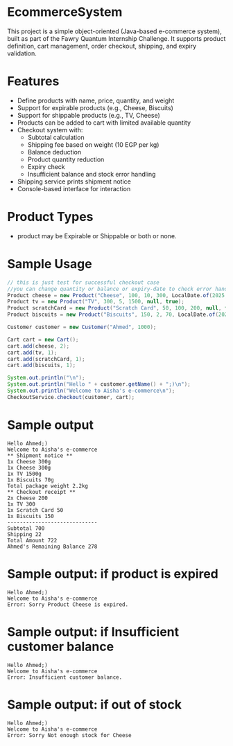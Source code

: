 # EcommerceSystem

This project is a simple object-oriented (Java-based e-commerce system), built as part of the Fawry Quantum Internship Challenge. It supports product definition, cart management, order checkout, shipping, and expiry validation.

# Features

- Define products with name, price, quantity, and weight
- Support for expirable products (e.g., Cheese, Biscuits)
- Support for shippable products (e.g., TV, Cheese)
- Products can be added to cart with limited available quantity
- Checkout system with:
    - Subtotal calculation
    - Shipping fee based on weight (10 EGP per kg)
    - Balance deduction
    - Product quantity reduction
    - Expiry check
    - Insufficient balance and stock error handling
- Shipping service prints shipment notice
- Console-based interface for interaction

# Product Types
- product may be Expirable or Shippable or both or none.

# Sample Usage

```java
// this is just test for successful checkout case
//you can change quantity or balance or expiry-date to check error handling
Product cheese = new Product("Cheese", 100, 10, 300, LocalDate.of(2025, 7, 17), true);
Product tv = new Product("TV", 300, 5, 1500, null, true);
Product scratchCard = new Product("Scratch Card", 50, 100, 200, null, false);
Product biscuits = new Product("Biscuits", 150, 2, 70, LocalDate.of(2025, 7, 5), true);

Customer customer = new Customer("Ahmed", 1000);

Cart cart = new Cart();
cart.add(cheese, 2);
cart.add(tv, 1);
cart.add(scratchCard, 1);
cart.add(biscuits, 1);

System.out.println("\n");
System.out.println("Hello " + customer.getName() + ";)\n");
System.out.println("Welcome to Aisha's e-commerce\n");
CheckoutService.checkout(customer, cart);

```
# Sample output

    Hello Ahmed;)
    Welcome to Aisha's e-commerce
    ** Shipment notice **
    1x Cheese 300g
    1x Cheese 300g
    1x TV 1500g
    1x Biscuits 70g
    Total package weight 2.2kg
    ** Checkout receipt **
    2x Cheese 200
    1x TV 300
    1x Scratch Card 50
    1x Biscuits 150
    -----------------------------
    Subtotal 700
    Shipping 22
    Total Amount 722
    Ahmed's Remaining Balance 278

# Sample output: if product is expired 

    Hello Ahmed;)
    Welcome to Aisha's e-commerce
    Error: Sorry Product Cheese is expired.

# Sample output: if Insufficient customer balance

    Hello Ahmed;)
    Welcome to Aisha's e-commerce
    Error: Insufficient customer balance.

# Sample output: if out of stock

    Hello Ahmed;)
    Welcome to Aisha's e-commerce
    Error: Sorry Not enough stock for Cheese